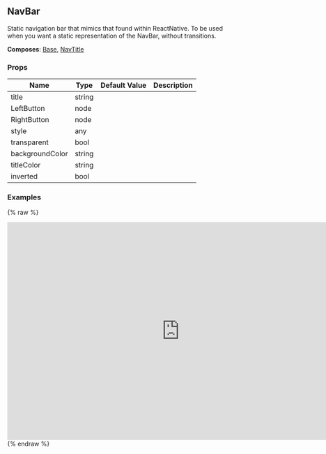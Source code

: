 ## NavBar 
 
Static navigation bar that mimics that found
within ReactNative. To be used when you want a static
representation of the NavBar, without transitions.

 
 __Composes__: [Base](Base.md), [NavTitle](NavTitle.md) 


### Props
Name | Type | Default Value | Description
--- | --- | --- | --- 
title | string  |   | 
LeftButton | node  |   | 
RightButton | node  |   | 
style | any  |   | 
transparent | bool  |   | 
backgroundColor | string  |   | 
titleColor | string  |   | 
inverted | bool  |   | 
 

### Examples
{% raw %}
<iframe
        width="790"
        height="500"
        frameborder="0"
        src="https://npmcdn.com/react-native-web-player@1.2.2/index.html#width=250&vendorComponents=%5B%5B%22panza%22%2C%20%22Panza%22%2C%20%22https%3A%2F%2Frawgit.com%2Fbmcmahen%2Fpanza%2Fdocs%2Fdocs%2Fassets%2Fpanza.web.js%22%5D%5D&code=%0A%20%20import%20%7B%0A%20%20%20%20Button%2C%0A%20%20%20%20Divider%2C%0A%20%20%20%20Base%2C%0A%20%20%20%20Text%0A%20%20%7D%20from%20'panza'%0A%20%20%0A%20%20const%20Examples%20%3D%20()%20%3D%3E%20%7B%0A%0A%20%20const%20%7B%0A%20%20%20%20NavBar%2C%0A%20%20%20%20NavTouchableText%2C%0A%20%20%20%20NavTouchableIcon%2C%0A%20%20%20%20CloseIcon%2C%0A%20%20%20%20ButtonGroup%2C%0A%20%20%20%20Button%2C%0A%20%20%20%20Divider%0A%20%20%7D%20%3D%20Panza%0A%0A%20%20const%20%7B%0A%20%20%20%20View%0A%20%20%7D%20%3D%20ReactNative%0A%0A%20%20const%20styles%20%3D%20%7B%20paddingVertical%3A%204%20%7D%0A%20%20const%20log%20%3D%20()%20%3D%3E%20%7B%0A%20%20%20%20console.log('hello')%0A%20%20%7D%0A%0Areturn%20%5B%0A%20%20%7B%0A%20%20%20%20title%3A%20'NavBar'%2C%0A%20%20%20%20description%3A%20'A%20basic%20NavBar'%2C%0A%20%20%20%20render%3A%20()%20%3D%3E%20(%0A%20%20%20%20%20%20%3CNavBar%0A%20%20%20%20%20%20%20%20RightButton%3D%7B%0A%20%20%20%20%20%20%20%20%20%20%3CNavTouchableText%20onPress%3D%7Blog%7D%3E%0A%20%20%20%20%20%20%20%20%20%20%20%20Save%0A%20%20%20%20%20%20%20%20%20%20%3C%2FNavTouchableText%3E%0A%20%20%20%20%20%20%20%20%7D%0A%20%20%20%20%20%20%20%20LeftButton%3D%7B%0A%20%20%20%20%20%20%20%20%20%20%3CNavTouchableIcon%0A%20%20%20%20%20%20%20%20%20%20%20%20accessibilityLabel%3D'Close'%0A%20%20%20%20%20%20%20%20%20%20%20%20onPress%3D%7Blog%7D%3E%0A%20%20%20%20%20%20%20%20%20%20%20%20%3CCloseIcon%20%2F%3E%0A%20%20%20%20%20%20%20%20%20%20%3C%2FNavTouchableIcon%3E%0A%20%20%20%20%20%20%20%20%7D%0A%20%20%20%20%20%20%20%20title%3D'Hello%20World'%0A%20%20%20%20%20%20%20%20backgroundColor%3D'%23fafafa'%0A%20%20%20%20%20%20%2F%3E%0A%20%20%20%20)%0A%20%20%7D%2C%0A%20%20%7B%0A%20%20%20%20title%3A%20'Inverted%20NavBar'%2C%0A%20%20%20%20render%3A%20()%20%3D%3E%20(%0A%20%20%20%20%20%20%3CNavBar%0A%20%20%20%20%20%20%20%20inverted%0A%20%20%20%20%20%20%20%20backgroundColor%3D'primary'%0A%20%20%20%20%20%20%20%20RightButton%3D%7B%0A%20%20%20%20%20%20%20%20%20%20%3CNavTouchableText%20color%3D'white'%20onPress%3D%7Blog%7D%3E%0A%20%20%20%20%20%20%20%20%20%20%20%20Save%0A%20%20%20%20%20%20%20%20%20%20%3C%2FNavTouchableText%3E%0A%20%20%20%20%20%20%20%20%7D%0A%20%20%20%20%20%20%20%20LeftButton%3D%7B%0A%20%20%20%20%20%20%20%20%20%20%3CNavTouchableIcon%0A%20%20%20%20%20%20%20%20%20%20%20%20accessibilityLabel%3D'Close'%0A%20%20%20%20%20%20%20%20%20%20%20%20onPress%3D%7Blog%7D%3E%0A%20%20%20%20%20%20%20%20%20%20%20%20%3CCloseIcon%20color%3D'white'%20%2F%3E%0A%20%20%20%20%20%20%20%20%20%20%3C%2FNavTouchableIcon%3E%0A%20%20%20%20%20%20%20%20%7D%0A%20%20%20%20%20%20%20%20title%3D'Hello%20World'%0A%20%20%20%20%20%20%2F%3E%0A%20%20%20%20)%0A%20%20%7D%2C%0A%20%20%7B%0A%20%20%20%20title%3A%20'With%20Button%20Group'%2C%0A%20%20%20%20render%3A%20()%20%3D%3E%20(%0A%20%20%20%20%20%20%3CView%3E%0A%20%20%20%20%20%20%20%20%3CNavBar%0A%20%20%20%20%20%20%20%20%20%20RightButton%3D%7B%0A%20%20%20%20%20%20%20%20%20%20%20%20%3CNavTouchableText%20onPress%3D%7Blog%7D%3E%0A%20%20%20%20%20%20%20%20%20%20%20%20%20%20Save%0A%20%20%20%20%20%20%20%20%20%20%20%20%3C%2FNavTouchableText%3E%0A%20%20%20%20%20%20%20%20%20%20%7D%0A%20%20%20%20%20%20%20%20%20%20LeftButton%3D%7B%0A%20%20%20%20%20%20%20%20%20%20%20%20%3CNavTouchableIcon%0A%20%20%20%20%20%20%20%20%20%20%20%20%20%20accessibilityLabel%3D'Close'%0A%20%20%20%20%20%20%20%20%20%20%20%20%20%20onPress%3D%7Blog%7D%3E%0A%20%20%20%20%20%20%20%20%20%20%20%20%20%20%3CCloseIcon%20%2F%3E%0A%20%20%20%20%20%20%20%20%20%20%20%20%3C%2FNavTouchableIcon%3E%0A%20%20%20%20%20%20%20%20%20%20%7D%0A%20%20%20%20%20%20%20%20%20%20title%3D'Hello%20World'%0A%20%20%20%20%20%20%20%20%20%20backgroundColor%3D'%23fafafa'%0A%20%20%20%20%20%20%20%20%2F%3E%0A%20%20%20%20%20%20%20%20%3CButtonGroup%20style%3D%7Bstyles%7D%20backgroundColor%3D'%23fafafa'%3E%0A%20%20%20%20%20%20%20%20%20%20%3CButton%20small%20onPress%3D%7Blog%7D%20transparent%20icon%3D'ios-heart-outline'%3E%0A%20%20%20%20%20%20%20%20%20%20%20%20Like%0A%20%20%20%20%20%20%20%20%20%20%3C%2FButton%3E%0A%20%20%20%20%20%20%20%20%20%20%3CButton%20small%20onPress%3D%7Blog%7D%20transparent%20icon%3D'ios-text-outline'%3E%0A%20%20%20%20%20%20%20%20%20%20%20%20Comment%0A%20%20%20%20%20%20%20%20%20%20%3C%2FButton%3E%0A%20%20%20%20%20%20%20%20%20%20%3CButton%20small%20onPress%3D%7Blog%7D%20transparent%20icon%3D'ios-share-outline'%3E%0A%20%20%20%20%20%20%20%20%20%20%20%20Share%0A%20%20%20%20%20%20%20%20%20%20%3C%2FButton%3E%0A%20%20%20%20%20%20%20%20%3C%2FButtonGroup%3E%0A%20%20%20%20%20%20%20%20%3CDivider%20%2F%3E%0A%20%20%20%20%20%20%3C%2FView%3E%0A%20%20%20%20)%0A%20%20%7D%0A%5D%0A%0A%7D%0A%0A%20%20%0A%20%20import%20%7B%0A%20%20%20%20ListView%0A%20%20%7D%20from%20'react-native'%0A%0A%20%20function%20noop()%20%7B%0A%20%20%20%20console.log('button%20pressed')%0A%20%20%7D%0A%0A%20%20const%20ds%20%3D%20new%20ListView.DataSource(%7B%0A%20%20%20%20rowHasChanged%3A%20(r1%2C%20r2)%20%3D%3E%20r1%20!%3D%3D%20r2%0A%20%20%7D)%0A%0A%20%20const%20Module%20%3D%20(%7B%20examples%20%7D)%20%3D%3E%20%7B%0A%0A%20%20%20%20const%20datas%20%3D%20ds.cloneWithRows(examples)%0A%0A%20%20%20%20return%20(%0A%20%20%20%20%20%20%3CBase%0A%20%20%20%20%20%20%20%20Component%3D%7BListView%7D%0A%20%20%20%20%20%20%20%20dataSource%3D%7Bdatas%7D%0A%20%20%20%20%20%20%20%20renderRow%3D%7B(row)%20%3D%3E%20(%0A%20%20%20%20%20%20%20%20%20%20%3CBase%20mt%3D%7B1%7D%20mb%3D%7B2%7D%3E%0A%20%20%20%20%20%20%20%20%20%20%20%20%3CBase%20px%3D%7B1%7D%20mb%3D%7B2%7D%3E%0A%20%20%20%20%20%20%20%20%20%20%20%20%20%20%3CText%20bold%20fontSize%3D%7B5%7D%3E%7Brow.title%7D%3C%2FText%3E%0A%20%20%20%20%20%20%20%20%20%20%20%20%3C%2FBase%3E%0A%20%20%20%20%20%20%20%20%20%20%20%20%3CBase%20%7B...row.props%7D%3E%0A%20%20%20%20%20%20%20%20%20%20%20%20%20%20%7Brow.render()%7D%0A%20%20%20%20%20%20%20%20%20%20%20%20%3C%2FBase%3E%0A%20%20%20%20%20%20%20%20%20%20%3C%2FBase%3E%0A%20%20%20%20%20%20%20%20)%7D%0A%20%20%20%20%20%20%20%20renderSeparator%3D%7B(a%2C%20b)%20%3D%3E%20%3CDivider%20key%3D%7Ba%20%2B%20b%7D%20%2F%3E%7D%0A%20%20%20%20%20%20%2F%3E%0A%20%20%20%20)%0A%20%20%7D%0A%0A%20%20const%20App%20%3D%20()%20%3D%3E%20%3CModule%20examples%3D%7BExamples()%7D%20%2F%3E%0A%0A%20%20ReactNative.AppRegistry.registerComponent('App'%2C%20()%20%3D%3E%20App)%0A"
></iframe>
  {% endraw %}

